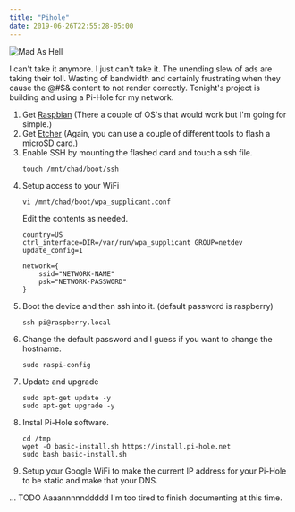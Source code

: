 ```yaml
---
title: "Pihole"
date: 2019-06-26T22:55:28-05:00
---
```


![Mad As Hell](/images/MadAsHell.jpeg)

I can't take it anymore.  I just can't take it.  The unending slew of ads are taking their toll.  Wasting of bandwidth and certainly frustrating when they cause the @#$& content to not render correctly.  Tonight's project is building and using a Pi-Hole for my network.

1. Get [Raspbian](https://www.raspberrypi.org/downloads/raspbian/)  (There a couple of OS's that would work but I'm going for simple.)  
1. Get [Etcher](https://www.balena.io/etcher/)  (Again, you can use a couple of different tools to flash a microSD card.)  
1. Enable SSH by mounting the flashed card and touch a ssh file.  
    ```
    touch /mnt/chad/boot/ssh
    ```  
1. Setup access to your WiFi  
    ```
    vi /mnt/chad/boot/wpa_supplicant.conf
    ```
    Edit the contents as needed.  
    ```
    country=US
    ctrl_interface=DIR=/var/run/wpa_supplicant GROUP=netdev
    update_config=1
    
    network={
        ssid="NETWORK-NAME"
        psk="NETWORK-PASSWORD"
    }
    ```
1. Boot the device and then ssh into it.  (default password is raspberry)
    ```
    ssh pi@raspberry.local
    ```
1. Change the default password and I guess if you want to change the hostname.
    ```
    sudo raspi-config
    ```
1. Update and upgrade
    ```
    sudo apt-get update -y
    sudo apt-get upgrade -y
    ```
1. Instal Pi-Hole software.
    ```
    cd /tmp
    wget -O basic-install.sh https://install.pi-hole.net
    sudo bash basic-install.sh
    ```
1. Setup your Google WiFi to make the current IP address for your Pi-Hole to be static and make that your DNS.

...
TODO
Aaaannnnnddddd I'm too tired to finish documenting at this time.  